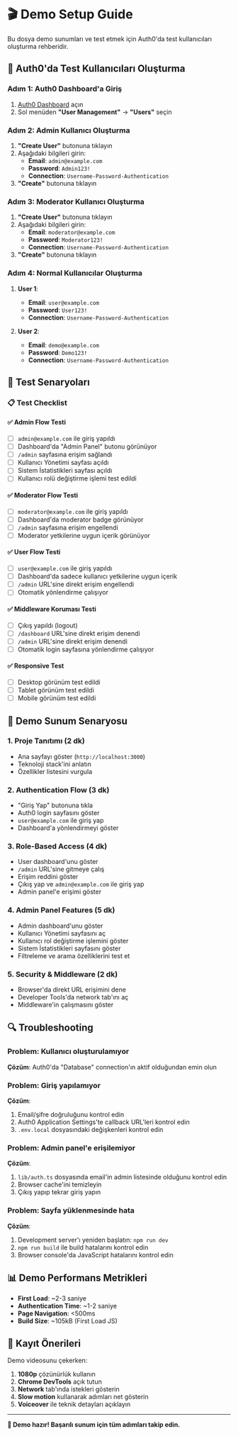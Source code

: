 # 🎬 Demo Setup Guide

Bu dosya demo sunumları ve test etmek için Auth0'da test kullanıcıları oluşturma rehberidir.

## 🔧 Auth0'da Test Kullanıcıları Oluşturma

### Adım 1: Auth0 Dashboard'a Giriş
1. [Auth0 Dashboard](https://manage.auth0.com) açın
2. Sol menüden **"User Management"** → **"Users"** seçin

### Adım 2: Admin Kullanıcı Oluşturma
1. **"Create User"** butonuna tıklayın
2. Aşağıdaki bilgileri girin:
   - **Email**: `admin@example.com`
   - **Password**: `Admin123!`
   - **Connection**: `Username-Password-Authentication`
3. **"Create"** butonuna tıklayın

### Adım 3: Moderator Kullanıcı Oluşturma
1. **"Create User"** butonuna tıklayın
2. Aşağıdaki bilgileri girin:
   - **Email**: `moderator@example.com`
   - **Password**: `Moderator123!`
   - **Connection**: `Username-Password-Authentication`
3. **"Create"** butonuna tıklayın

### Adım 4: Normal Kullanıcılar Oluşturma
1. **User 1**:
   - **Email**: `user@example.com`
   - **Password**: `User123!`
   - **Connection**: `Username-Password-Authentication`

2. **User 2**:
   - **Email**: `demo@example.com`
   - **Password**: `Demo123!`
   - **Connection**: `Username-Password-Authentication`

## 🧪 Test Senaryoları

### 📋 Test Checklist

#### ✅ Admin Flow Testi
- [ ] `admin@example.com` ile giriş yapıldı
- [ ] Dashboard'da "Admin Panel" butonu görünüyor
- [ ] `/admin` sayfasına erişim sağlandı
- [ ] Kullanıcı Yönetimi sayfası açıldı
- [ ] Sistem İstatistikleri sayfası açıldı
- [ ] Kullanıcı rolü değiştirme işlemi test edildi

#### ✅ Moderator Flow Testi  
- [ ] `moderator@example.com` ile giriş yapıldı
- [ ] Dashboard'da moderator badge görünüyor
- [ ] `/admin` sayfasına erişim engellendi
- [ ] Moderator yetkilerine uygun içerik görünüyor

#### ✅ User Flow Testi
- [ ] `user@example.com` ile giriş yapıldı
- [ ] Dashboard'da sadece kullanıcı yetkilerine uygun içerik
- [ ] `/admin` URL'sine direkt erişim engellendi
- [ ] Otomatik yönlendirme çalışıyor

#### ✅ Middleware Koruması Testi
- [ ] Çıkış yapıldı (logout)
- [ ] `/dashboard` URL'sine direkt erişim denendi
- [ ] `/admin` URL'sine direkt erişim denendi
- [ ] Otomatik login sayfasına yönlendirme çalışıyor

#### ✅ Responsive Test
- [ ] Desktop görünüm test edildi
- [ ] Tablet görünüm test edildi
- [ ] Mobile görünüm test edildi

## 🎯 Demo Sunum Senaryosu

### 1. Proje Tanıtımı (2 dk)
- Ana sayfayı göster (`http://localhost:3000`)
- Teknoloji stack'ini anlatın
- Özellikler listesini vurgula

### 2. Authentication Flow (3 dk)
- "Giriş Yap" butonuna tıkla
- Auth0 login sayfasını göster
- `user@example.com` ile giriş yap
- Dashboard'a yönlendirmeyi göster

### 3. Role-Based Access (4 dk)
- User dashboard'unu göster
- `/admin` URL'sine gitmeye çalış
- Erişim reddini göster
- Çıkış yap ve `admin@example.com` ile giriş yap
- Admin panel'e erişimi göster

### 4. Admin Panel Features (5 dk)
- Admin dashboard'unu göster
- Kullanıcı Yönetimi sayfasını aç
- Kullanıcı rol değiştirme işlemini göster
- Sistem İstatistikleri sayfasını göster
- Filtreleme ve arama özelliklerini test et

### 5. Security & Middleware (2 dk)
- Browser'da direkt URL erişimini dene
- Developer Tools'da network tab'ını aç
- Middleware'in çalışmasını göster

## 🔍 Troubleshooting

### Problem: Kullanıcı oluşturulamıyor
**Çözüm**: Auth0'da "Database" connection'ın aktif olduğundan emin olun

### Problem: Giriş yapılamıyor  
**Çözüm**: 
1. Email/şifre doğruluğunu kontrol edin
2. Auth0 Application Settings'te callback URL'leri kontrol edin
3. `.env.local` dosyasındaki değişkenleri kontrol edin

### Problem: Admin panel'e erişilemiyor
**Çözüm**:
1. `lib/auth.ts` dosyasında email'in admin listesinde olduğunu kontrol edin
2. Browser cache'ini temizleyin
3. Çıkış yapıp tekrar giriş yapın

### Problem: Sayfa yüklenmesinde hata
**Çözüm**:
1. Development server'ı yeniden başlatın: `npm run dev`
2. `npm run build` ile build hatalarını kontrol edin
3. Browser console'da JavaScript hatalarını kontrol edin

## 📊 Demo Performans Metrikleri

- **First Load**: ~2-3 saniye
- **Authentication Time**: ~1-2 saniye  
- **Page Navigation**: <500ms
- **Build Size**: ~105kB (First Load JS)

## 🎥 Kayıt Önerileri

Demo videosunu çekerken:
1. **1080p** çözünürlük kullanın
2. **Chrome DevTools** açık tutun
3. **Network** tab'ında istekleri gösterin
4. **Slow motion** kullanarak adımları net gösterin
5. **Voiceover** ile teknik detayları açıklayın

---

**🚀 Demo hazır! Başarılı sunum için tüm adımları takip edin.** 